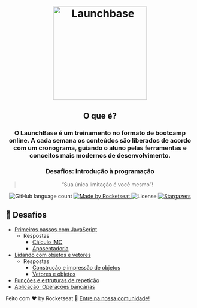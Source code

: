 <h1 align="center">
    <img alt="Launchbase" src="https://rocketseat-cdn.s3-sa-east-1.amazonaws.com/bootcamp-launchbase.png" width="250px" />
</h1>

<h2 align="center">
    O que é?
</h2>
<h3 align="center">
O LaunchBase é um treinamento no formato de bootcamp
online. A cada semana os conteúdos são liberados de acordo com um cronograma,
guiando o aluno pelas ferramentas e conceitos mais
modernos de desenvolvimento.
</h3>

<h3 align="center">
  Desafios: Introdução à programação
</h3>

<blockquote align="center">“Sua única limitação é você mesmo”!</blockquote>

<p align="center">
  <img alt="GitHub language count" src="https://img.shields.io/github/languages/count/rocketseat/bootcamp-launchbase-desafios-01?color=%23F7DF1E">

  <a href="https://rocketseat.com.br">
    <img alt="Made by Rocketseat" src="https://img.shields.io/badge/made%20by-Rocketseat-%23F7DF1E">
  </a>

  <img alt="License" src="https://img.shields.io/badge/license-MIT-%23F7DF1E">

  <a href="https://github.com/Rocketseat/bootcamp-launchbase-desafios-01/stargazers">
    <img alt="Stargazers" src="https://img.shields.io/github/stars/rocketseat/bootcamp-launchbase-desafios-01?style=social">
  </a>
</p>


## 🚀 Desafios

- [Primeiros passos com JavaScript](01-1-primeiros-passos-com-js.md)
    - Respostas
        - [Cálculo IMC](https://github.com/jcblank/BootCamp_Launchbase/blob/master/introducao_programacao/calcula_imc.js)
        - [Aposentadoria](https://github.com/jcblank/BootCamp_Launchbase/blob/master/introducao_programacao/aposentadoria.js)
- [Lidando com objetos e vetores](01-2-lidando-com-objetos-e-vetores.md)
    - Respostas
        - [Construção e impressão de objetos](https://github.com/jcblank/BootCamp_Launchbase/blob/master/introducao_programacao/objetos_vetores.js)
        - [Vetores e objetos](https://github.com/jcblank/BootCamp_Launchbase/blob/master/introducao_programacao/objetos_vetores2.js)
- [Funções e estruturas de repetição](01-3-funcoes-e-estruturas-de-repeticao.md)
- [Aplicação: Operações bancárias](01-4-aplicacao-operacoes-bancarias.md)



Feito com ♥ by Rocketseat :wave: [Entre na nossa comunidade!](https://discordapp.com/invite/gCRAFhc)
